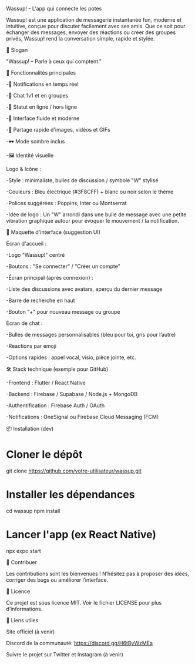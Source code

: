 Wassup! - L'app qui connecte les potes

Wassup! est une application de messagerie instantanée fun, moderne et intuitive, conçue pour discuter facilement avec ses amis. Que ce soit pour échanger des messages, envoyer des réactions ou créer des groupes privés, Wassup! rend la conversation simple, rapide et stylée.


   🎯 Slogan

"Wassup! – Parle à ceux qui comptent."


  🚀 Fonctionnalités principales

-🔔 Notifications en temps réel

-💬 Chat 1v1 et en groupes

-👀 Statut en ligne / hors ligne

-🎨 Interface fluide et moderne

-📸 Partage rapide d'images, vidéos et GIFs

-🕶️ Mode sombre inclus

-🖼️ Identité visuelle


   Logo & Icône :

-Style : minimaliste, bulles de discussion / symbole "W" stylisé

-Couleurs : Bleu électrique (#3F8CFF) + blanc ou noir selon le thème

-Polices suggérées : Poppins, Inter ou Montserrat

-Idée de logo : Un "W" arrondi dans une bulle de message avec une petite vibration graphique autour pour évoquer le mouvement / la notification.


   📱 Maquette d'interface (suggestion UI)

  Écran d'accueil :

-Logo "Wassup!" centré

-Boutons : "Se connecter" / "Créer un compte"

-Écran principal (après connexion) :

-Liste des discussions avec avatars, aperçu du dernier message

-Barre de recherche en haut

-Bouton "+" pour nouveau message ou groupe

  Écran de chat :

-Bulles de messages personnalisables (bleu pour toi, gris pour l’autre)

-Reactions par emoji

-Options rapides : appel vocal, visio, pièce jointe, etc.


   🛠️ Stack technique (exemple pour GitHub)

-Frontend : Flutter / React Native

-Backend : Firebase / Supabase / Node.js + MongoDB

-Authentification : Firebase Auth / OAuth

-Notifications : OneSignal ou Firebase Cloud Messaging (FCM)


   📦 Installation (dev)

# Cloner le dépôt
git clone https://github.com/votre-utilisateur/wassup.git

# Installer les dépendances
cd wassup
npm install

# Lancer l'app (ex React Native)
npx expo start


🤝 Contribuer

Les contributions sont les bienvenues ! N’hésitez pas à proposer des idées, corriger des bugs ou améliorer l’interface.


📄 Licence

Ce projet est sous licence MIT. Voir le fichier LICENSE pour plus d’informations.


🔗 Liens utiles

Site officiel (à venir)

Discord de la communauté: https://discord.gg/H6tByWzMEa

Suivre le projet sur Twitter et Instagram (à venir)

